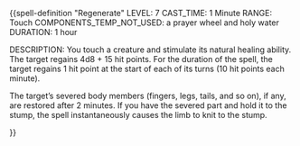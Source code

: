 {{spell-definition "Regenerate"
LEVEL: 7
CAST_TIME: 1 Minute
RANGE: Touch
COMPONENTS_TEMP_NOT_USED: a prayer wheel and holy water
DURATION: 1 hour

DESCRIPTION:
You touch a creature and stimulate its natural healing ability.
The target regains 4d8 + 15 hit points. For the duration of the spell, the target regains 1 hit point at the start of each of its turns (10 hit points each minute).

The target’s severed body members (fingers, legs, tails, and so on), if any, are restored after 2 minutes. If you have the severed part and hold it to the stump, the spell instantaneously causes the limb to knit to the stump.

}}